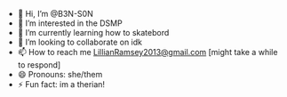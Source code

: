 - 👋 Hi, I’m @B3N-S0N
- 👀 I’m interested in the DSMP
- 🌱 I’m currently learning how to skatebord
- 💞️ I’m looking to collaborate on idk
- 📫 How to reach me LillianRamsey2013@gmail.com [might take a while to respond]
- 😄 Pronouns: she/them
- ⚡ Fun fact: im a therian!

<!---
B3N-S0N/B3N-S0N is a ✨ special ✨ repository because its `README.md` (this file) appears on your GitHub profile.
You can click the Preview link to take a look at your changes.
--->
